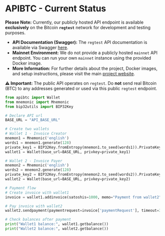 # APIBTC - Current Status

**Please Note:** Currently, our publicly hosted API endpoint is available **exclusively** on the Bitcoin **`regtest`** network for development and testing purposes.

*   **API Documentation (Swagger):** The `regtest` API documentation is available via Swagger [here](https://regtest.apibtc.org/apibtc/swagger/index.html).
*   **Mainnet Environment:** We do not provide a publicly hosted `mainnet` API endpoint. You can run your own `mainnet` instance using the provided Docker image.
*   **More Information:** For further details about the project, Docker images, and setup instructions, please visit the main [project website](https://apibtc.org/).

**⚠️ Important:** The public API operates on `regtest`. Do **not** send real Bitcoin (BTC) to any addresses generated or used via this public `regtest` endpoint.

```python
from apibtc import Wallet
from mnemonic import Mnemonic
from bip32utils import BIP32Key

# Declare API url
BASE_URL = "API_BASE_URL"

# Create two wallets
# Wallet 1 - Invoice Creator
mnemon1 = Mnemonic('english')
words1 = mnemon1.generate(128)
private_key1 = BIP32Key.fromEntropy(mnemon1.to_seed(words1)).PrivateKey().hex()
wallet1 = Wallet(base_url=BASE_URL, privkey=private_key1)

# Wallet 2 - Invoice Payer
mnemon2 = Mnemonic('english')
words2 = mnemon2.generate(128)
private_key2 = BIP32Key.fromEntropy(mnemon2.to_seed(words2)).PrivateKey().hex()
wallet2 = Wallet(base_url=BASE_URL, privkey=private_key2)

# Payment flow
# Create invoice with wallet1
invoice = wallet1.addinvoice(satoshis=1000, memo="Payment from wallet2", expiry=3600)

# Pay invoice with wallet2
wallet2.sendpayment(paymentrequest=invoice['paymentRequest'], timeout=30, feelimit=100)

# Check balances after payment
print("Wallet1 balance:", wallet1.getbalance())
print("Wallet2 balance:", wallet2.getbalance())
```